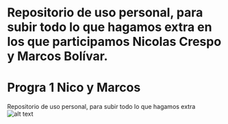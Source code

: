 Repositorio de uso personal, para subir todo lo que hagamos extra en los que participamos Nicolas Crespo y Marcos Bolívar.
=======
# Progra 1 Nico y Marcos
Repositorio de uso personal, para subir todo lo que hagamos extra
![alt text]([[https://github.com/nicolascrespo-dotcom/nicolascrespodi/blob/main/%F0%9D%93%95%F0%9D%93%BB%F0%9D%93%AE%F0%9D%93%AA%F0%9D%93%B4%F0%9D%94%82%20sonic%20with%20cookies%20%F0%9F%8D%AA%F0%9F%98%8F.jpg?raw=true](https://i.pinimg.com/736x/e2/08/9b/e2089b410cadd75e6877def27dc45165.jpg)](https://github.com/nicolascrespo-dotcom/Progra1MarcosyNico/blob/main/Recursos/im%C3%A1genes/%F0%9D%93%95%F0%9D%93%BB%F0%9D%93%AE%F0%9D%93%AA%F0%9D%93%B4%F0%9D%94%82%20sonic%20with%20cookies%20%F0%9F%8D%AA%F0%9F%98%8F%20(1).jpg?raw=true))
